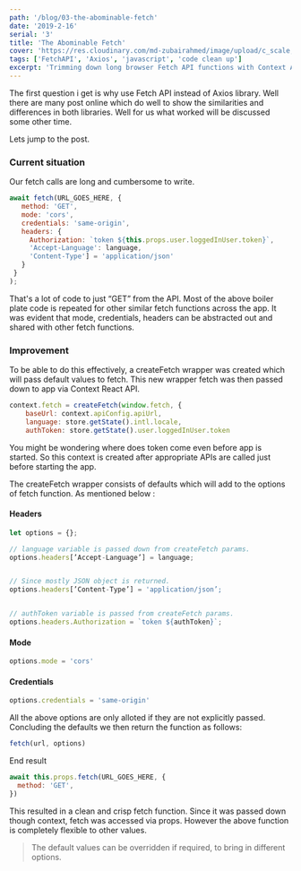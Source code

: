 ```yaml
---
path: '/blog/03-the-abominable-fetch'
date: '2019-2-16'
serial: '3'
title: 'The Abominable Fetch'
cover: 'https://res.cloudinary.com/md-zubairahmed/image/upload/c_scale,w_400/v1562130351/chelsea-bock-S-U6ipzt4Lw-unsplash_lgekpy.jpg'
tags: ['FetchAPI', 'Axios', 'javascript', 'code clean up']
excerpt: 'Trimming down long browser Fetch API functions with Context API'
---
```


The first question i get is why use Fetch API instead of Axios library. Well there are many post online which do well to show the similarities and differences in both libraries. Well for us what worked will be discussed some other time.

Lets jump to the post.

### Current situation

Our fetch calls are long and cumbersome to write.

```javascript
await fetch(URL_GOES_HERE, {
   method: 'GET',
   mode: 'cors',
   credentials: 'same-origin',
   headers: {
     Authorization: `token ${this.props.user.loggedInUser.token}`,
     'Accept-Language': language,
     'Content-Type'] = 'application/json'
   }
 }
);
```

That's a lot of code to just “GET” from the API. Most of the above boiler plate code is repeated for other similar fetch functions across the app. It was evident that mode, credentials, headers can be abstracted out and shared with other fetch functions.

### Improvement

To be able to do this effectively, a createFetch wrapper was created which will pass default values to fetch. This new wrapper fetch was then passed down to app via Context React API.

```javascript
context.fetch = createFetch(window.fetch, {
    baseUrl: context.apiConfig.apiUrl,
    language: store.getState().intl.locale,
    authToken: store.getState().user.loggedInUser.token
```

You might be wondering where does token come even before app is started. So this context is created after appropriate APIs are called just before starting the app.

The createFetch wrapper consists of defaults which will add to the options of fetch function. As mentioned below :

#### Headers

```javascript
let options = {};

// language variable is passed down from createFetch params.
options.headers[’Accept-Language’] = language;


// Since mostly JSON object is returned.
options.headers[’Content-Type’] = 'application/json’;


// authToken variable is passed from createFetch params.
options.headers.Authorization = `token ${authToken}`;
```

#### Mode

```javascript
options.mode = 'cors'
```

#### Credentials

```javascript
options.credentials = 'same-origin'
```

All the above options are only alloted if they are not explicitly passed. Concluding the defaults we then return the function as follows:

```javascript
fetch(url, options)
```

End result

```javascript
await this.props.fetch(URL_GOES_HERE, {
  method: 'GET',
})
```

This resulted in a clean and crisp fetch function. Since it was passed down though context, fetch was accessed via props. However the above function is completely flexible to other values.

> The default values can be overridden if required, to bring in different options.
